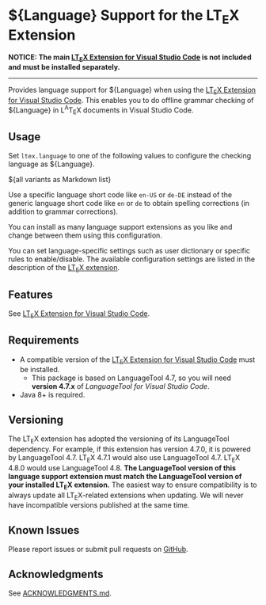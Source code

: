 # ${Language} Support for the LT<sub>E</sub>X Extension

**NOTICE: The main [LT<sub>E</sub>X Extension for Visual Studio Code][ltex-ext] is not included and must be installed separately.**

___

Provides language support for ${Language} when using the [LT<sub>E</sub>X Extension for Visual Studio Code][ltex-ext]. This enables you to do offline grammar checking of ${Language} in L<sup>A</sup>T<sub>E</sub>X documents in Visual Studio Code.

## Usage

Set `ltex.language` to one of the following values to configure the checking language as ${Language}.

${all variants as Markdown list}

Use a specific language short code like `en-US` or `de-DE` instead of the generic language short code like `en` or `de` to obtain spelling corrections (in addition to grammar corrections).

You can install as many language support extensions as you like and change between them using this configuration.

You can set language-specific settings such as user dictionary or specific rules to enable/disable. The available configuration settings are listed in the description of the [LT<sub>E</sub>X extension][ltex-ext].

## Features

See [LT<sub>E</sub>X Extension for Visual Studio Code][ltex-ext].

## Requirements

* A compatible version of the [LT<sub>E</sub>X Extension for Visual Studio Code][ltex-ext] must be installed.
  * This package is based on LanguageTool 4.7, so you will need **version 4.7.x** of _LanguageTool for Visual Studio Code_.
* Java 8+ is required.

## Versioning

The LT<sub>E</sub>X extension has adopted the versioning of its LanguageTool dependency. For example, if this extension has version 4.7.0, it is powered by LanguageTool 4.7. LT<sub>E</sub>X 4.7.1 would also use LanguageTool 4.7. LT<sub>E</sub>X 4.8.0 would use LanguageTool 4.8. **The LanguageTool version of this language support extension must match the LanguageTool version of your installed LT<sub>E</sub>X extension.** The easiest way to ensure compatibility is to always update all LT<sub>E</sub>X-related extensions when updating. We will never have incompatible versions published at the same time.

## Known Issues

Please report issues or submit pull requests on [GitHub](https://github.com/valentjn/vscode-ltex).

## Acknowledgments

See [ACKNOWLEDGMENTS.md](./ACKNOWLEDGMENTS.md).

[ltex-ext]: https://marketplace.visualstudio.com/items?itemName=valentjn.vscode-ltex
